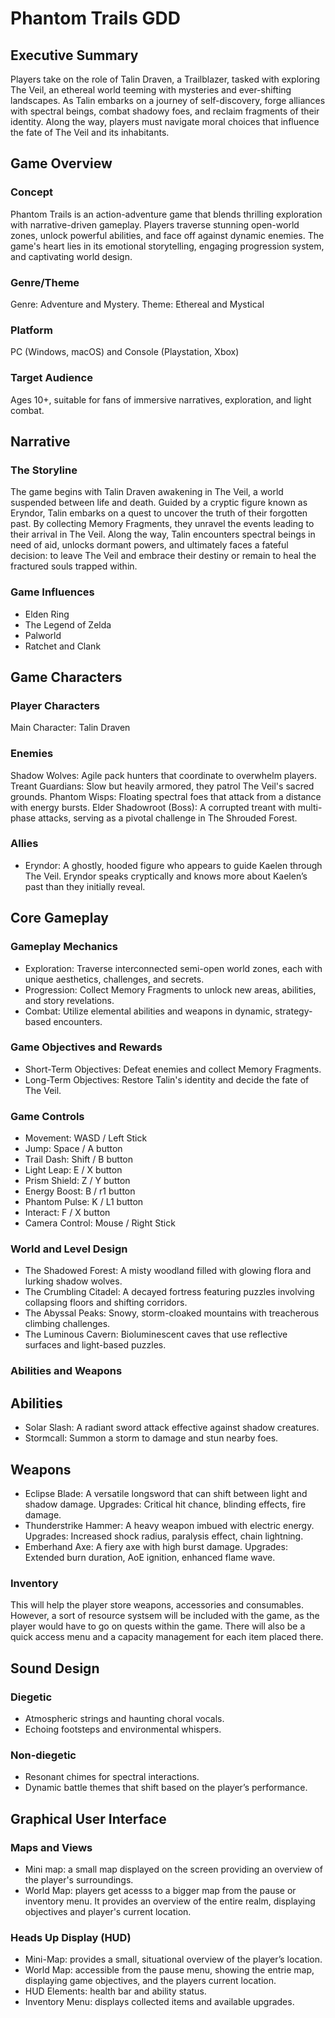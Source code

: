 # Phantom Trails GDD
## Executive Summary
Players take on the role of Talin Draven, a Trailblazer, tasked with exploring The Veil, an ethereal world teeming with mysteries and ever-shifting landscapes. As Talin embarks on a journey of self-discovery, forge alliances with spectral beings, combat shadowy foes, and reclaim fragments of their identity. Along the way, players must navigate moral choices that influence the fate of The Veil and its inhabitants.

## Game Overview
### Concept
Phantom Trails is an action-adventure game that blends thrilling exploration with narrative-driven gameplay. Players traverse stunning open-world zones, unlock powerful abilities, and face off against dynamic enemies. The game's heart lies in its emotional storytelling, engaging progression system, and captivating world design.

### ​Genre/Theme
Genre: Adventure and Mystery.
Theme: Ethereal and Mystical

### Platform
PC (Windows, macOS) and Console (Playstation, Xbox)

### ​Target Audience
Ages 10+, suitable for fans of immersive narratives, exploration, and light combat.

## Narrative
###  ​The Storyline
The game begins with Talin Draven awakening in The Veil, a world suspended between life and death. Guided by a cryptic figure known as Eryndor, Talin embarks on a quest to uncover the truth of their forgotten past. By collecting Memory Fragments, they unravel the events leading to their arrival in The Veil. Along the way, Talin encounters spectral beings in need of aid, unlocks dormant powers, and ultimately faces a fateful decision: to leave The Veil and embrace their destiny or remain to heal the fractured souls trapped within.

### ​Game Influences
- Elden Ring
- The Legend of Zelda
- Palworld
- Ratchet and Clank

## Game Characters
### Player Characters
Main Character: Talin Draven

### Enemies
Shadow Wolves: Agile pack hunters that coordinate to overwhelm players.
Treant Guardians: Slow but heavily armored, they patrol The Veil's sacred grounds.
Phantom Wisps: Floating spectral foes that attack from a distance with energy bursts.
Elder Shadowroot (Boss): A corrupted treant with multi-phase attacks, serving as a pivotal challenge in The Shrouded Forest.

### Allies
- Eryndor: A ghostly, hooded figure who appears to guide Kaelen through The Veil. Eryndor speaks cryptically and knows more about Kaelen’s past than they initially reveal. 

## Core Gameplay
### ​Gameplay Mechanics
- Exploration: Traverse interconnected semi-open world zones, each with unique aesthetics, challenges, and secrets.
- Progression: Collect Memory Fragments to unlock new areas, abilities, and story revelations.
- Combat: Utilize elemental abilities and weapons in dynamic, strategy-based encounters.

### Game Objectives and Rewards
- Short-Term Objectives: Defeat enemies and collect Memory Fragments.
- Long-Term Objectives: Restore Talin's identity and decide the fate of The Veil.
  
### Game Controls
- Movement: WASD / Left Stick
- Jump: Space / A button
- Trail Dash: Shift / B button
- Light Leap: E / X button
- Prism Shield: Z / Y button
- Energy Boost: B / r1 button
- Phantom Pulse: K / L1 button
- Interact: F / X button
- Camera Control: Mouse / Right Stick

### ​World and Level Design
- The Shadowed Forest: A misty woodland filled with glowing flora and lurking shadow wolves.
- The Crumbling Citadel: A decayed fortress featuring puzzles involving collapsing floors and shifting corridors.
- The Abyssal Peaks: Snowy, storm-cloaked mountains with treacherous climbing challenges.
- The Luminous Cavern: Bioluminescent caves that use reflective surfaces and light-based puzzles.

### ​Abilities and Weapons
## Abilities
- Solar Slash: A radiant sword attack effective against shadow creatures.
- Stormcall: Summon a storm to damage and stun nearby foes.

## Weapons
- Eclipse Blade: A versatile longsword that can shift between light and shadow damage.
Upgrades: Critical hit chance, blinding effects, fire damage.
- Thunderstrike Hammer: A heavy weapon imbued with electric energy.
Upgrades: Increased shock radius, paralysis effect, chain lightning.
- Emberhand Axe: A fiery axe with high burst damage.
Upgrades: Extended burn duration, AoE ignition, enhanced flame wave.

### ​Inventory
This will help the player store weapons, accessories and consumables. However, a sort of resource systsem will be included with the game, as the player would have to go on quests within the game. There will also be a quick access menu and a capacity management for each item placed there.

## Sound Design
### Diegetic
- Atmospheric strings and haunting choral vocals.
- Echoing footsteps and environmental whispers.

### Non-diegetic
- Resonant chimes for spectral interactions.
- Dynamic battle themes that shift based on the player’s performance.

## Graphical User Interface
### ​Maps and Views
- Mini map: a small map displayed on the screen providing an overview of the player's surroundings.
- World Map: players get acesss to a bigger map from the pause or inventory menu. It provides an overview of the entire realm, displaying objectives and player's current location.
  
### ​Heads Up Display (HUD)
- Mini-Map: provides a small, situational overview of the player’s location.
- World Map: accessible from the pause menu, showing the entrie map, displaying game objectives, and the players current location.
- HUD Elements: health bar and ability status.
- Inventory Menu: displays collected items and available upgrades.
